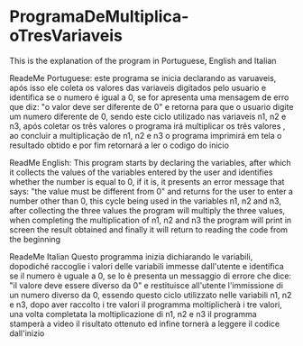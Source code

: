 # ProgramaDeMultiplica-oTresVariaveis
This is the explanation of the program in Portuguese, English and Italian

ReadeMe Portuguese:
este programa se inicia declarando as varuaveis, após isso ele coleta os valores das variaveis digitados pelo usuario e identifica se o numero é igual a 0, se for apresenta uma mensagem de erro que diz: "o valor deve ser diferente de 0" e retorna para que o usuario digite um numero diferente de 0, sendo este ciclo utilizado nas variaveis n1, n2 e n3, após coletar os três valores o programa irá multiplicar os três valores , ao concluir a multiplicação de n1, n2 e n3 o programa imprimirá em tela o resultado obtido e por fim retornará a ler o codigo do inicio

ReadMe English:
This program starts by declaring the variables, after which it collects the values of the variables entered by the user and identifies whether the number is equal to 0, if it is, it presents an error message that says: "the value must be different from 0" and returns for the user to enter a number other than 0, this cycle being used in the variables n1, n2 and n3, after collecting the three values the program will multiply the three values, when completing the multiplication of n1, n2 and n3 the program will print in screen the result obtained and finally it will return to reading the code from the beginning

ReadeMe Italian
Questo programma inizia dichiarando le variabili, dopodiché raccoglie i valori delle variabili immesse dall'utente e identifica se il numero è uguale a 0, se lo è presenta un messaggio di errore che dice: "il valore deve essere diverso da 0" e restituisce all'utente l'immissione di un numero diverso da 0, essendo questo ciclo utilizzato nelle variabili n1, n2 e n3, dopo aver raccolto i tre valori il programma moltiplicherà i tre valori, una volta completata la moltiplicazione di n1, n2 e n3 il programma stamperà a video il risultato ottenuto ed infine tornerà a leggere il codice dall'inizio
